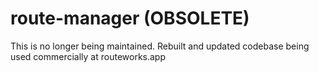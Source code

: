 # route-manager (OBSOLETE)

This is no longer being maintained. Rebuilt and updated codebase being used commercially at routeworks.app
